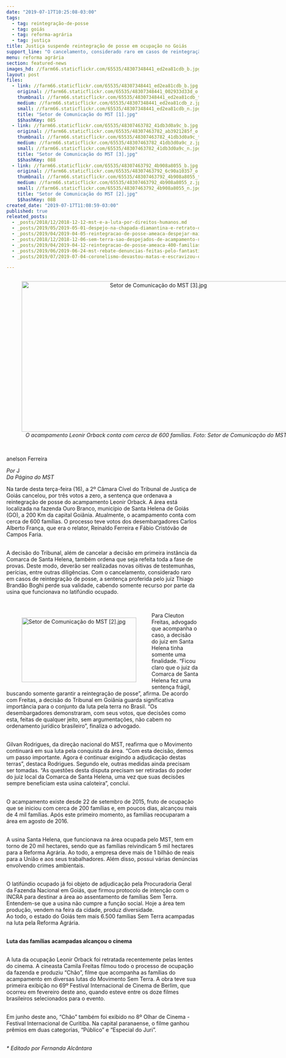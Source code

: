 ```yaml
---
date: "2019-07-17T10:25:08-03:00"
tags:
  - tag: reintegração-de-posse
  - tag: goiás
  - tag: reforma-agrária
  - tag: justiça
title: Justiça suspende reintegração de posse em ocupação no Goiás
support_line: "O cancelamento, considerado raro em casos de reintegração de posse, defende a produção do acampamento Leonir Orback"
menu: reforma agrária
section: featured-news
images_hd: //farm66.staticflickr.com/65535/48307348441_ed2ea81cdb_b.jpg
layout: post
files:
  - link: //farm66.staticflickr.com/65535/48307348441_ed2ea81cdb_b.jpg
    original: //farm66.staticflickr.com/65535/48307348441_002933d33d_o.jpg
    thumbnail: //farm66.staticflickr.com/65535/48307348441_ed2ea81cdb_t.jpg
    medium: //farm66.staticflickr.com/65535/48307348441_ed2ea81cdb_z.jpg
    small: //farm66.staticflickr.com/65535/48307348441_ed2ea81cdb_n.jpg
    title: "Setor de Comunicação do MST [1].jpg"
    $$hashKey: 085
  - link: //farm66.staticflickr.com/65535/48307463782_41db3d0a9c_b.jpg
    original: //farm66.staticflickr.com/65535/48307463782_ab3921285f_o.jpg
    thumbnail: //farm66.staticflickr.com/65535/48307463782_41db3d0a9c_t.jpg
    medium: //farm66.staticflickr.com/65535/48307463782_41db3d0a9c_z.jpg
    small: //farm66.staticflickr.com/65535/48307463782_41db3d0a9c_n.jpg
    title: "Setor de Comunicação do MST [3].jpg"
    $$hashKey: 088
  - link: //farm66.staticflickr.com/65535/48307463792_4b908a8055_b.jpg
    original: //farm66.staticflickr.com/65535/48307463792_6c90a10357_o.jpg
    thumbnail: //farm66.staticflickr.com/65535/48307463792_4b908a8055_t.jpg
    medium: //farm66.staticflickr.com/65535/48307463792_4b908a8055_z.jpg
    small: //farm66.staticflickr.com/65535/48307463792_4b908a8055_n.jpg
    title: "Setor de Comunicação do MST [2].jpg"
    $$hashKey: 08B
created_date: "2019-07-17T11:08:59-03:00"
published: true
releated_posts:
  - _posts/2018/12/2018-12-12-mst-e-a-luta-por-direitos-humanos.md
  - _posts/2019/05/2019-05-01-despejo-na-chapada-diamantina-e-retrato-do-brasil-comandado-pelo-latifundio.md
  - _posts/2019/04/2019-04-05-reintegracao-de-posse-ameaca-despejar-mais-de-300-familias-no-parana.md
  - _posts/2018/12/2018-12-06-sem-terra-sao-despejados-de-acampamento-no-ceara.md
  - _posts/2019/04/2019-04-12-reintegracao-de-posse-ameaca-400-familias-camponesas-na-regiao-de-mogi-guacu-sp.md
  - _posts/2019/06/2019-06-24-mst-rebate-denuncias-feitas-pelo-fantastico.md
  - _posts/2019/07/2019-07-04-coronelismo-devastou-matas-e-escravizou-o-povo.md

---
```

<div style="text-align:center">
<figure class="image" style="display:inline-block"><img alt="Setor de Comunicação do MST [3].jpg" height="394" src="//farm66.staticflickr.com/65535/48307463782_41db3d0a9c_b.jpg" width="700" />
<figcaption><em>&nbsp;O acampamento&nbsp;Leonir Orback conta com cerca de 600 fam&iacute;lias. Foto: Setor de Comunica&ccedil;&atilde;o do MST</em></figcaption>
</figure>
</div>

<p><br />
anelson Ferreira</p>

<p><em>Por </em>J<br />
<em>Da P&aacute;gina do MST</em></p>

<p>Na tarde desta ter&ccedil;a-feira (16), a 2&ordm; C&acirc;mara C&iacute;vel do Tribunal de Justi&ccedil;a de Goi&aacute;s cancelou, por tr&ecirc;s votos a zero, a senten&ccedil;a que ordenava a reintegra&ccedil;&atilde;o de posse do acampamento Leonir Orback. A &aacute;rea est&aacute; localizada na fazenda Ouro Branco, munic&iacute;pio de Santa Helena de Goi&aacute;s (GO), a 200 Km da capital Goi&acirc;nia. Atualmente, o acampamento conta com cerca de 600 fam&iacute;lias. O processo teve votos dos desembargadores Carlos Alberto Fran&ccedil;a, que era o relator, Reinaldo Ferreira e F&aacute;bio Crist&oacute;v&atilde;o de Campos Faria.&nbsp;<br />
&nbsp;</p>

<p>A decis&atilde;o do Tribunal, al&eacute;m de cancelar a decis&atilde;o em primeira inst&acirc;ncia da Comarca de Santa Helena, tamb&eacute;m ordena que seja refeita toda a fase de provas. Deste modo, dever&atilde;o ser realizadas novas oitivas de testemunhas, per&iacute;cias, entre outras dilig&ecirc;ncias. Com o cancelamento, considerado raro em casos de reintegra&ccedil;&atilde;o de posse, a senten&ccedil;a proferida pelo juiz Thiago Brand&atilde;o Boghi perde sua validade, cabendo somente recurso por parte da usina que funcionava no latif&uacute;ndio ocupado.</p>

<p>&nbsp;</p>

<figure class="image" style="float:left"><img alt="Setor de Comunicação do MST [2].jpg" height="169" src="//farm66.staticflickr.com/65535/48307463792_4b908a8055_b.jpg" width="300" />
<figcaption></figcaption>
</figure>

<p>Para Cleuton Freitas, advogado que acompanha o caso, a decis&atilde;o do juiz em Santa Helena tinha somente uma finalidade. &ldquo;Ficou claro que o juiz da Comarca de Santa Helena fez uma senten&ccedil;a fr&aacute;gil, buscando somente garantir a reintegra&ccedil;&atilde;o de posse&rdquo;, afirma. De acordo com Freitas, a decis&atilde;o do Tribunal em Goi&acirc;nia guarda significativa import&acirc;ncia para o conjunto da luta pela terra no Brasil. &ldquo;Os desembargadores demonstraram, com seus votos, que decis&otilde;es como esta, feitas de qualquer jeito, sem argumenta&ccedil;&otilde;es, n&atilde;o cabem no ordenamento jur&iacute;dico brasileiro&rdquo;, finaliza o advogado.&nbsp;</p>

<p><br />
Gilvan Rodrigues, da dire&ccedil;&atilde;o nacional do MST, reafirma que o Movimento continuar&aacute; em sua luta pela conquista da &aacute;rea. &ldquo;Com esta decis&atilde;o, demos um passo importante. Agora &eacute; continuar exigindo a adjudica&ccedil;&atilde;o destas terras&rdquo;, destaca Rodrigues. Segundo ele, outras medidas ainda precisam ser tomadas. &ldquo;As quest&otilde;es desta disputa precisam ser retiradas do poder do juiz local da Comarca de Santa Helena, uma vez que suas decis&otilde;es sempre beneficiam esta usina caloteira&rdquo;, conclui.</p>

<p><br />
O acampamento existe desde 22 de setembro de 2015, fruto de ocupa&ccedil;&atilde;o que se iniciou com cerca de 200 fam&iacute;lias e, em poucos dias, alcan&ccedil;ou mais de 4 mil fam&iacute;lias. Ap&oacute;s este primeiro momento, as fam&iacute;lias reocuparam a &aacute;rea em agosto de 2016.&nbsp;</p>

<p><br />
A usina Santa Helena, que funcionava na &aacute;rea ocupada pelo MST, tem em torno de 20 mil hectares, sendo que as fam&iacute;lias reivindicam 5 mil hectares para a Reforma Agr&aacute;ria. Ao todo, a empresa deve mais de 1 bilh&atilde;o de reais para a Uni&atilde;o e aos seus trabalhadores. Al&eacute;m disso, possui v&aacute;rias den&uacute;ncias envolvendo crimes ambientais.&nbsp;</p>

<p><br />
O latif&uacute;ndio ocupado j&aacute; foi objeto de adjudica&ccedil;&atilde;o pela Procuradoria Geral da Fazenda Nacional em Goi&aacute;s, que firmou protocolo de inten&ccedil;&atilde;o com o INCRA para destinar a &aacute;rea ao assentamento de fam&iacute;lias Sem Terra. Entendem-se que a usina n&atilde;o cumpre a fun&ccedil;&atilde;o social. Hoje a &aacute;rea tem produ&ccedil;&atilde;o, vendem na feira da cidade, produz diversidade.&nbsp;<br />
Ao todo, o estado do Goi&aacute;s tem mais 6.500 fam&iacute;lias Sem Terra acampadas na luta pela Reforma Agr&aacute;ria.&nbsp;<br />
&nbsp;</p>

<p><strong>Luta das fam&iacute;lias acampadas alcan&ccedil;ou o cinema</strong></p>

<p><br />
A luta da ocupa&ccedil;&atilde;o Leonir Orback foi retratada recentemente pelas lentes do cinema. A cineasta Camila Freitas filmou todo o processo de ocupa&ccedil;&atilde;o da fazenda e produziu &ldquo;Ch&atilde;o&rdquo;, filme que acompanha as fam&iacute;lias do acampamento em diversas lutas do Movimento Sem Terra. A obra teve sua primeira exibi&ccedil;&atilde;o no 69&ordm; Festival Internacional de Cinema de Berlim, que ocorreu em fevereiro deste ano, quando esteve entre os doze filmes brasileiros selecionados para o evento.&nbsp;</p>

<p><br />
Em junho deste ano, &ldquo;Ch&atilde;o&rdquo; tamb&eacute;m foi exibido no 8&ordm; Olhar de Cinema - Festival Internacional de Curitiba. Na capital paranaense, o filme ganhou pr&ecirc;mios em duas categorias, &ldquo;P&uacute;blico&rdquo; e &ldquo;Especial do Juri&rdquo;.&nbsp;&nbsp;</p>

<p><br />
<em>* Editado por Fernanda Alc&acirc;ntara&nbsp;</em></p>
